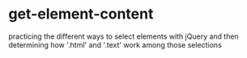 # get-element-content
practicing the different ways to select elements with jQuery and then determining how '.html' and '.text' work among those selections
